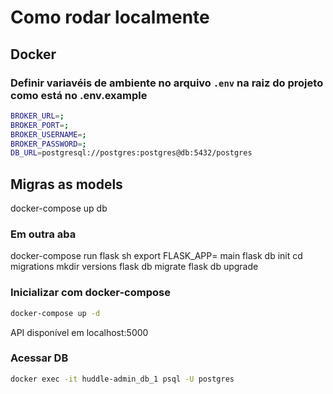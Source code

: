 # Como rodar localmente

## Docker
### Definir variavéis de ambiente no arquivo `.env` na raiz do projeto como está no .env.example
```sh
BROKER_URL=;
BROKER_PORT=;
BROKER_USERNAME=;
BROKER_PASSWORD=;
DB_URL=postgresql://postgres:postgres@db:5432/postgres
```

## Migras as models 
docker-compose up db 
### Em outra aba 
docker-compose run flask sh
export FLASK_APP= main
flask db init
cd migrations
mkdir versions
flask db migrate 
flask db upgrade


### Inicializar com docker-compose
```sh
docker-compose up -d 
```

API disponível em localhost:5000

### Acessar DB
```sh
docker exec -it huddle-admin_db_1 psql -U postgres
```